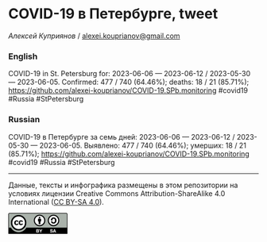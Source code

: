 COVID-19 в Петербурге, tweet
============================

*Алексей Куприянов* /
<a href="mailto:alexei.kouprianov@gmail.com" class="email">alexei.kouprianov@gmail.com</a>

### English

<!-- COVID-19 in St. Petersburg for: 2023-06-06 --- 2023-06-12 / 2023-05-30 --- 2023-06-05. Сonfirmed: 477 / 740 (64.46%); hospitalized:  /   (); deaths: 18 / 21 (85.71%); https://github.com/alexei-kouprianov/COVID-19.SPb.monitoring #covid19 #Russia #StPetersburg -->

COVID-19 in St. Petersburg for: 2023-06-06 — 2023-06-12 / 2023-05-30 —
2023-06-05. Сonfirmed: 477 / 740 (64.46%); deaths: 18 / 21 (85.71%);
<a href="https://github.com/alexei-kouprianov/COVID-19.SPb.monitoring" class="uri">https://github.com/alexei-kouprianov/COVID-19.SPb.monitoring</a>
\#covid19 \#Russia \#StPetersburg

### Russian

<!-- COVID-19 в Петербурге за семь дней: 2023-06-06 --- 2023-06-12 / 2023-05-30 --- 2023-06-05. Выявлено: 477 / 740 (64.46%); госпитализировано:  /   (); умерших: 18 / 21 (85.71%); https://github.com/alexei-kouprianov/COVID-19.SPb.monitoring #covid19 #Russia #StPetersburg -->

COVID-19 в Петербурге за семь дней: 2023-06-06 — 2023-06-12 / 2023-05-30
— 2023-06-05. Выявлено: 477 / 740 (64.46%); умерших: 18 / 21 (85.71%);
<a href="https://github.com/alexei-kouprianov/COVID-19.SPb.monitoring" class="uri">https://github.com/alexei-kouprianov/COVID-19.SPb.monitoring</a>
\#covid19 \#Russia \#StPetersburg

------------------------------------------------------------------------

Данные, тексты и инфографика размещены в этом репозитории на условиях
лицензии Creative Commons Attribution-ShareAlike 4.0 International ([CC
BY-SA 4.0](https://creativecommons.org/licenses/by-sa/4.0/)).

![](../misc/CC-BY-SA-icon.png "CC-BY-SA")

